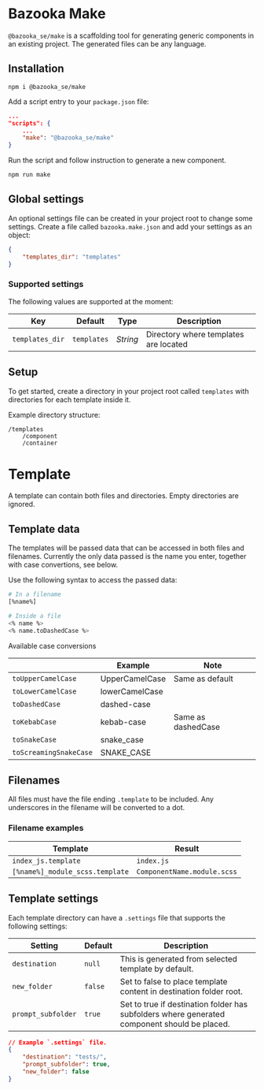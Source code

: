 
# Bazooka Make

`@bazooka_se/make` is a scaffolding tool for generating generic components in an existing project. The generated files can be any language.

## Installation

```
npm i @bazooka_se/make
```

Add a script entry to your `package.json` file:

```json
...
"scripts": {
    ...
    "make": "@bazooka_se/make"
}
```

Run the script and follow instruction to generate a new component.

```sh
npm run make
```

## Global settings

An optional settings file can be created in your project root to change some settings. Create a file called `bazooka.make.json` and add your settings as an object:

```json
{
    "templates_dir": "templates"
}
```

### Supported settings

The following values are supported at the moment:

| Key | Default | Type | Description |
|---|---|---|---|
|`templates_dir`|`templates`|_String_|Directory where templates are located|

## Setup

To get started, create a directory in your project root called `templates` with directories for each template inside it.

Example directory structure:
```
/templates
    /component
    /container
```

# Template

A template can contain both files and directories. Empty directories are ignored.

## Template data

The templates will be passed data that can be accessed in both files and filenames. Currently the only data passed is the name you enter, together with case convertions, see below.

Use the following syntax to access the passed data:

```sh
# In a filename
[%name%]
```

```sh
# Inside a file
<% name %>
<% name.toDashedCase %>
```
Available case conversions

|  | Example | Note |
| - | - | - |
| `toUpperCamelCase` | UpperCamelCase | Same as default |
| `toLowerCamelCase` | lowerCamelCase | |
| `toDashedCase` | dashed-case | |
| `toKebabCase` | kebab-case | Same as dashedCase |
| `toSnakeCase` | snake_case | |
| `toScreamingSnakeCase` | SNAKE_CASE | |

## Filenames

All files must have the file ending `.template` to be included. Any underscores in the filename will be converted to a dot.

### Filename examples

| Template | Result |
| --- | --- |
| `index_js.template` | `index.js` |
| `[%name%]_module_scss.template` | `ComponentName.module.scss` |

## Template settings

Each template directory can have a `.settings` file that supports the following settings:

| Setting | Default | Description |
| --- | --- | --- |
| `destination` | `null` | This is generated from selected template by default. |
| `new_folder` | `false` | Set to false to place template content in destination folder root. |
| `prompt_subfolder` | `true` | Set to true if destination folder has subfolders where generated component should be placed. |

```json
// Example `.settings` file.
{
    "destination": "tests/",
    "prompt_subfolder": true,
    "new_folder": false
}
```
